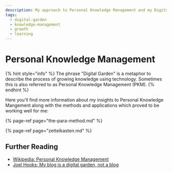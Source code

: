 ```yaml
---
description: My approach to Personal Knowledge Management and my Digital Garden.
tags:
  - digital-garden
  - knowledge-management
  - growth
  - learning
---
```


# Personal Knowledge Management

{% hint style="info" %}
The phrase "Digital Garden" is a metaphor to describe the process of growing knowledge using technology.
Sometimes this is also referred to as Personal Knowledge Management (PKM).
{% endhint %}

Here you'll find more information about my insights to Personal Knowledge Mangement along with the
methods and applications which proved to be working well for me:

{% page-ref page="the-para-method.md" %}

{% page-ref page="zettelkasten.md" %}

## Further Reading

- [Wikipedia: Personal Knowledge Management](https://en.wikipedia.org/wiki/Personal_knowledge_management)
- [Joel Hooks: My blog is a digital garden, not a blog](https://joelhooks.com/digital-garden)
